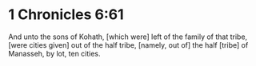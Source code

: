 # 1 Chronicles 6:61

And unto the sons of Kohath, [which were] left of the family of that tribe, [were cities given] out of the half tribe, [namely, out of] the half [tribe] of Manasseh, by lot, ten cities.